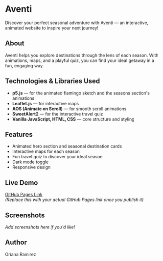 # Aventi

Discover your perfect seasonal adventure with Aventi — an interactive, animated website to inspire your next journey!

## About

Aventi helps you explore destinations through the lens of each season. With animations, maps, and a playful quiz, you can find your ideal getaway in a fun, engaging way.

## Technologies & Libraries Used

- **p5.js** — for the animated flamingo sketch and the seasons section's animations
- **Leaflet.js** — for interactive maps
- **AOS (Animate on Scroll)** — for smooth scroll animations
- **SweetAlert2** — for the interactive travel quiz
- **Vanilla JavaScript, HTML, CSS** — core structure and styling

## Features

- Animated hero section and seasonal destination cards
- Interactive maps for each season
- Fun travel quiz to discover your ideal season
- Dark mode toggle
- Responsive design

## Live Demo

[GitHub Pages Link](https://yourusername.github.io/JSLibraries/)  
*(Replace this with your actual GitHub Pages link once you publish it)*

## Screenshots

_Add screenshots here if you'd like!_

## Author

Oriana Ramirez
